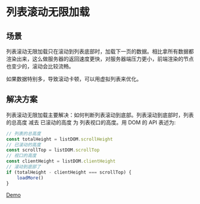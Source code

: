 # 列表滚动无限加载
## 场景
列表滚动无限加载只在滚动到列表底部时，加载下一页的数据。相比拿所有数据都渲染出来，这么做服务器的返回速度更快，对服务器端压力更小，前端渲染的节点也变少的，滚动会比较流畅。

如果数据特别多，导致滚动卡顿，可以用虚拟列表来优化。

## 解决方案
列表滚动无限加载主要解决：如何判断列表滚动到底部。列表滚动到底部时，列表的总高度 减去 已滚动的高度 为 列表视口的高度。用 DOM 的 API 表述为:
```js
// 列表的总高度
const totalHeight = listDOM.scrollHeight
// 已滚动的高度
const scrollTop = listDOM.scrollTop
// 视口的高度
const clientHeight = listDOM.clientHeight
// 滚动到底部了
if (totalHeight - clientHeight === scrollTop) {
    loadMore()
}
```

[Demo](react/vanilla/src/App.tsx)